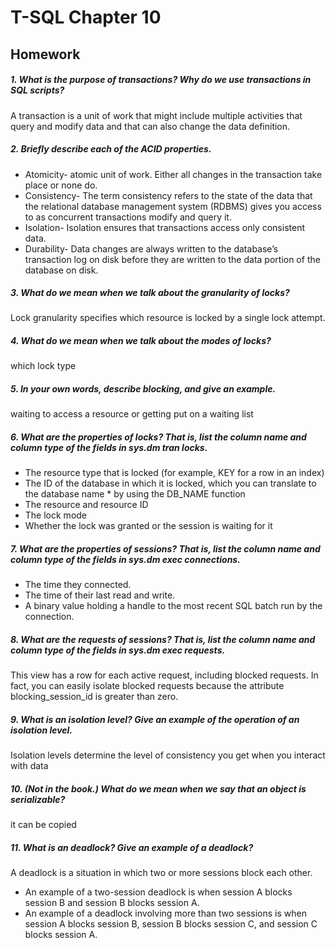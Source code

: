 # T-SQL Chapter 10
## Homework

##### 1. What is the purpose of transactions? Why do we use transactions in SQL scripts?
A transaction is a unit of work that might include multiple activities that query and modify data and that can also change the data definition.
##### 2. Briefly describe each of the ACID properties.
* Atomicity- atomic unit of work. Either all changes in the transaction take place or none do.
* Consistency- The term consistency refers to the state of the data that the relational database management system (RDBMS) gives you access to as concurrent transactions modify and query it.
* Isolation- Isolation ensures that transactions access only consistent data.
* Durability- Data changes are always written to the database’s transaction log on disk before they are written to the data portion of the database on disk.

##### 3. What do we mean when we talk about the granularity of locks?
Lock granularity specifies which resource is locked by a single lock attempt.
##### 4. What do we mean when we talk about the modes of locks?
which lock type
##### 5. In your own words, describe blocking, and give an example.
waiting to access a resource or getting put on a waiting list
##### 6. What are the properties of locks? That is, list the column name and column type of the fields in sys.dm tran locks.
* The resource type that is locked (for example, KEY for a row in an index)
* The ID of the database in which it is locked, which you can translate to the database name * by using the DB_NAME function
* The resource and resource ID
* The lock mode
* Whether the lock was granted or the session is waiting for it

##### 7. What are the properties of sessions? That is, list the column name and column type of the fields in sys.dm exec connections.
* The time they connected.
* The time of their last read and write.
* A binary value holding a handle to the most recent SQL batch run by the connection.

##### 8. What are the requests of sessions? That is, list the column name and column type of the fields in sys.dm exec requests.
This view has a row for each active request, including blocked requests. In fact, you can easily isolate blocked requests because the attribute blocking_session_id is greater than zero.
##### 9. What is an isolation level? Give an example of the operation of an isolation level.
Isolation levels determine the level of consistency you get when you interact with data
##### 10. (Not in the book.) What do we mean when we say that an object is serializable?
it can be copied
##### 11. What is an deadlock? Give an example of a deadlock?
A deadlock is a situation in which two or more sessions block each other.
* An example of a two-session deadlock is when session A blocks session B and session B blocks session A.
* An example of a deadlock involving more than two sessions is when session A blocks session B, session B blocks session C, and session C blocks session A.

